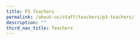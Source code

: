 ```yaml
---
title: P3 Teachers
permalink: /about-us/staff/teachers/p3-teachers/
description: ""
third_nav_title: Teachers
---
```

